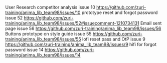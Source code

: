 
User Research competitor analysis issue 10 https://github.com/zuri-training/anima_lib_team98/issues/10
prototype reset and forgot password issue 52 https://github.com/zuri-training/anima_lib_team98/issues/52#issuecomment-1210734131
Email sent page issue 56 https://github.com/zuri-training/anima_lib_team98/issues/56
Buttons prototype on style guide issue 55 https://github.com/zuri-training/anima_lib_team98/issues/55
lofi reset pass and OtP issue 9 https://github.com/zuri-training/anima_lib_team98/issues/9
hifi for forgot password issue 14 https://github.com/zuri-training/anima_lib_team98/issues/14
